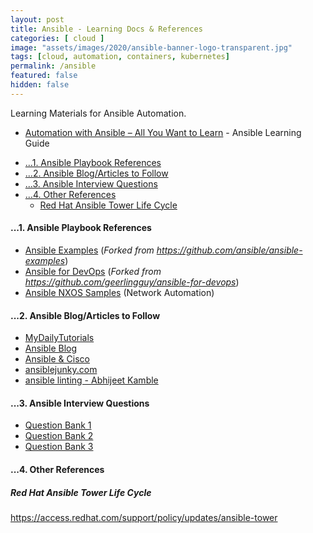 ```yaml
---
layout: post
title: Ansible - Learning Docs & References
categories: [ cloud ]
image: "assets/images/2020/ansible-banner-logo-transparent.jpg"
tags: [cloud, automation, containers, kubernetes]
permalink: /ansible
featured: false
hidden: false
---
```


Learning Materials for Ansible Automation.
- [Automation with Ansible – All You Want to Learn](https://www.techbeatly.com/ansible/) - Ansible Learning Guide

<!-- TOC -->

- [...1. Ansible Playbook References](#1-ansible-playbook-references)
- [...2. Ansible Blog/Articles to Follow](#2-ansible-blogarticles-to-follow)
- [...3. Ansible Interview Questions](#3-ansible-interview-questions)
- [...4. Other References](#4-other-references)
  - [Red Hat Ansible Tower Life Cycle](#red-hat-ansible-tower-life-cycle)

<!-- /TOC -->

#### ...1. Ansible Playbook References
- [Ansible Examples](https://github.com/ginigangadharan/ansible-examples) 
(*Forked from https://github.com/ansible/ansible-examples*)
- [Ansible for DevOps](https://github.com/ginigangadharan/ansible-for-devops) 
(*Forked from https://github.com/geerlingguy/ansible-for-devops*)
- [Ansible NXOS Samples](https://github.com/ginigangadharan/Ansible-NXOS) (Network Automation)

#### ...2. Ansible Blog/Articles to Follow
- [MyDailyTutorials](http://www.mydailytutorials.com/category/tutorials/ansible/)
- [Ansible Blog](https://www.ansible.com/blog)
- [Ansible & Cisco](https://blogs.cisco.com/tag/ansible)
- [ansiblejunky.com](https://www.ansiblejunky.com/)
- [ansible linting - Abhijeet Kamble](https://medium.com/faun/linting-your-ansible-playbooks-and-make-a-continuous-integration-ci-solution-bcf8b4ea4c03)

#### ...3. Ansible Interview Questions
- [Question Bank 1](https://career.guru99.com/ansible-interview-questions-answers/)
- [Question Bank 2](https://www.edureka.co/blog/interview-questions/ansible-interview-questions/)
- [Question Bank 3](https://mindmajix.com/ansible-interview-questions)

#### ...4. Other References

##### Red Hat Ansible Tower Life Cycle

https://access.redhat.com/support/policy/updates/ansible-tower

